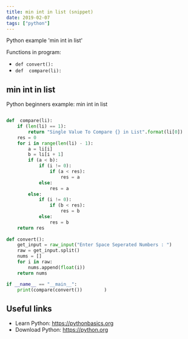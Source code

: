 ```yaml
---
title: min int in list (snippet)
date: 2019-02-07
tags: ["python"]
---
```

Python example 'min int in list'

Functions in program: 
* `def convert():	`
* `def  compare(li):`

## min int in list

Python beginners example: min int in list

```python

def  compare(li):
	if (len(li) == 1):
		return "Single Value To Compare {} in List".format(li[0])
	res = 0
	for i in range(len(li) - 1):
		a = li[i]
		b = li[i + 1]
		if (a < b):
			if (i != 0): 
				if (a < res):
					res = a
			else:
				res = a 	
		else:
			if (i != 0):
				if (b < res):
					res = b
			else:
				res = b	
	return res 
	
def convert():	
	get_input = raw_input("Enter Space Seperated Numbers : ")
	raw = get_input.split()
	nums = []
	for i in raw:
		nums.append(float(i))
	return nums

if __name__ == "__main__":	
	print(compare(convert())		)


```

## Useful links

- Learn Python: https://pythonbasics.org
- Download Python: https://python.org
